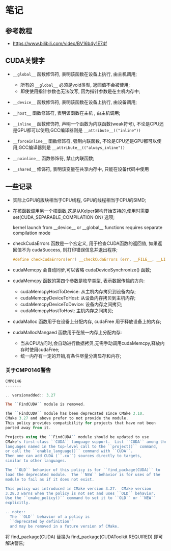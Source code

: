 # 笔记

## 参考教程
- https://www.bilibili.com/video/BV16b4y1E74f 


## CUDA关键字
- `__global__` 函数修饰符, 表明该函数在设备上执行, 由主机调用;
  - 所有的 `__global__` 必须是void类型, 返回值不会被使用;
  - 即使使用指针参数也无法改写, 因为指针参数是在主机内存中;
- `__device__` 函数修饰符, 表明该函数在设备上执行, 由设备调用;
- `__host__` 函数修饰符, 表明该函数在主机 , 由主机调用;

- `__inline__` 函数修饰符, 声明一个函数为内联函数(weak符号), 不论是CPU还是GPU都可以使用;GCC编译器则是 `__attribute__(("inline"))` 
- `__forceinline__` 函数修饰符, 强制内联函数, 不论是CPU还是GPU都可以使用;GCC编译器则是 `__attribute__(("always_inline"))` 
- `__noinline__` 函数修饰符, 禁止内联函数; 

- `__shared__` 修饰符, 表明该变量在共享内存中, 只能在设备代码中使用

## 一些记录

- 实际上GPU的版块相当于CPU线程, GPU的线程相当于CPU的SIMD;
 
- 在核函数调用另一个核函数,这是从Kelper架构开始支持的,使用时需要 set(CUDA_SEPARABLE_COMPILATION ON) 选项;
  <p>kernel launch from __device__ or __global__ functions requires separate compilation mode</p>

- checkCudaErrors 函数是一个宏定义, 用于检查CUDA函数的返回值, 如果返回值不为 cudaSuccess, 则打印错误信息并退出程序;
  ```c
  #define checkCudaErrors(err) __checkCudaErrors (err, __FILE__, __LINE__)
  ```

- cudaMemcpy 会自动同步,可以省略 cudaDeviceSynchronize() 函数;

- cudaMemcpy 函数的第四个参数是枚举类型, 表示数据传输的方向: 
  - cudaMemcpyHostToDevice: 从主机内存拷贝到设备内存;
  - cudaMemcpyDeviceToHost: 从设备内存拷贝到主机内存;
  - cudaMemcpyDeviceToDevice: 设备内存之间拷贝;
  - cudaMemcpyHostToHost: 主机内存之间拷贝;

- cudaMalloc 函数用于在设备上分配内存, cudaFree 用于释放设备上的内存;

- cudaMallocMangaed 函数用于在统一内存上分配内存:
  - 当从CPU访问时,会自动进行数据拷贝,无需手动调用cudaMemcpy,释放内存时使用cudaFree; 
  - 统一内存有一定的开销,有条件尽量分离显存和内存; 

### 关于CMP0146警告
```powershell
CMP0146
-------

.. versionadded:: 3.27

The ``FindCUDA`` module is removed.

The ``FindCUDA`` module has been deprecated since CMake 3.10.
CMake 3.27 and above prefer to not provide the module.
This policy provides compatibility for projects that have not been
ported away from it.

Projects using the ``FindCUDA`` module should be updated to use
CMake's first-class ``CUDA`` language support.  List ``CUDA`` among the
languages named in the top-level call to the ``project()`` command,
or call the ``enable_language()`` command with ``CUDA``.
Then one can add CUDA (``.cu``) sources directly to targets,
similar to other languages.

The ``OLD`` behavior of this policy is for ``find_package(CUDA)`` to
load the deprecated module.  The ``NEW`` behavior is for uses of the
module to fail as if it does not exist.

This policy was introduced in CMake version 3.27.  CMake version
3.28.3 warns when the policy is not set and uses ``OLD`` behavior.
Use the ``cmake_policy()`` command to set it to ``OLD`` or ``NEW``
explicitly.

.. note::
  The ``OLD`` behavior of a policy is
  ``deprecated by definition``
  and may be removed in a future version of CMake.
```
将 find_package(CUDA) 替换为 find_package(CUDAToolkit REQUIRED) 即可解决警告;